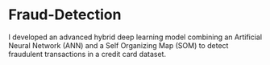 # Fraud-Detection
I developed an advanced hybrid deep learning model combining an Artificial Neural Network (ANN) and a Self Organizing Map (SOM) to detect fraudulent transactions in a credit card dataset.
